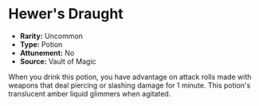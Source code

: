 # Hewer's Draught

- **Rarity:** Uncommon
- **Type:** Potion
- **Attunement:** No
- **Source:** Vault of Magic

When you drink this potion, you have advantage on attack rolls made with weapons that deal piercing or slashing damage for 1 minute. This potion's translucent amber liquid glimmers when agitated.

